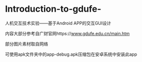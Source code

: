 # Introduction-to-gdufe-
人机交互技术实验——基于Android APP的交互GUI设计

内容大部分参考自广财官网https://www.gdufe.edu.cn/main.htm

部分图片素材取自网络

可使用apk文件夹中的app-debug.apk压缩包在安卓系统中安装此app
